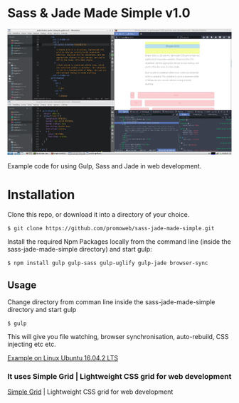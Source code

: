 Sass & Jade Made Simple v1.0
=============================

![Project Preview](preview.jpg)

Example code for using Gulp, Sass and Jade in web development.

# Installation

Clone this repo, or download it into a directory of your choice.

```shell
$ git clone https://github.com/promoweb/sass-jade-made-simple.git
```
Install the required Npm Packages locally from the command line (inside the sass-jade-made-simple directory) and start gulp:

```shell
$ npm install gulp gulp-sass gulp-uglify gulp-jade browser-sync
```
## Usage

Change directory from comman line inside the sass-jade-made-simple directory and start gulp

```shell
$ gulp
```
This will give you file watching, browser synchronisation, auto-rebuild, CSS injecting etc etc.

[Example on Linux Ubuntu 16.04.2 LTS](https://i.imgur.com/ptfWwjJ.jpg) 

### It uses Simple Grid | Lightweight CSS grid for web development

[Simple Grid](http://simplegrid.io/) | Lightweight CSS grid for web development

